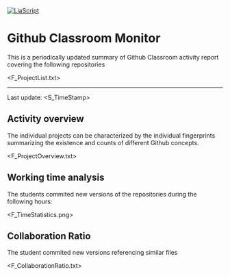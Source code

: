 <!--
author:   _
email:    _

version:  0.0.1
language: en

-->

[![LiaScript](https://raw.githubusercontent.com/LiaScript/LiaScript/master/badges/course.svg)](https://liascript.github.io/course/?https://github.com/SebastianZug/GitHubClassroomTutorFeedback/blob/main/README.md)

# Github Classroom Monitor

This is a periodically updated summary of Github Classroom activity report covering the following repositories

<!-- data-type="none" -->
<F_ProjectList.txt>

----------------------------------------------------- 

Last update: <S_TimeStamp>

## Activity overview

The individual projects can be characterized by the individual fingerprints summarizing the existence and counts of different Github concepts.

<!-- data-type="none" -->
<F_ProjectOverview.txt>

## Working time analysis

The students commited new versions of the repositories during the following hours:

<F_TimeStatistics.png>

## Collaboration Ratio

The student commited new versions referencing similar files

<!-- data-type="none" -->
<F_CollaborationRatio.txt>

